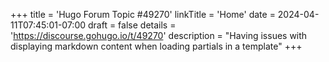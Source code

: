 +++
title = 'Hugo Forum Topic #49270'
linkTitle = 'Home'
date = 2024-04-11T07:45:01-07:00
draft = false
details = 'https://discourse.gohugo.io/t/49270'
description = "Having issues with displaying markdown content when loading partials in a template"
+++
